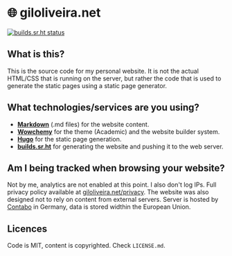 # 🌐 giloliveira.net

[![builds.sr.ht status](https://builds.sr.ht/~gpo/giloliveira.net.svg)](https://builds.sr.ht/~gpo/giloliveira.net?)

## What is this?

This is the source code for my personal website. It is not the actual HTML/CSS that is running on the server, but rather the code that is used to generate the static pages using a static page generator.

## What technologies/services are you using?

- [**Markdown**](https://daringfireball.net/projects/markdown/) (.md files) for the website content.
- [**Wowchemy**](https://wowchemy.com) for the theme (Academic) and the website builder system.
- [**Hugo**](https://gohugo.io) for the static page generation.
- [**builds.sr.ht**](https://builds.sr.ht) for generating the website and pushing it to the web server.

## Am I being tracked when browsing your website?

Not by me, analytics are not enabled at this point. I also don't log IPs. Full privacy policy available at [giloliveira.net/privacy](https://giloliveira.net/privacy). The website was also designed not to rely on content from external servers. Server is hosted by [Contabo](https://contabo.com) in Germany, data is stored widthin the European Union.

## Licences

Code is MIT, content is copyrighted. Check `LICENSE.md`.


